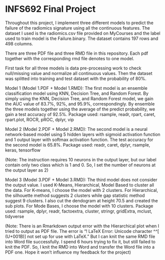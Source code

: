 # INFS692 Final Project
Throughout this project, I implement three different models to predict the failure of the radiomics signature using all the continuous features. The dataset I used is the radiomics.csv file provided on MyCourses and the label used to train model is the Failure.binary. The dataset contains 197 rows and 498 columns.

There are three PDF file and three RMD file in this repository. Each pdf together with the corresponding rmd file denotes to one model. 

First task for all three models is data pre-processing work to check null/missing value and normalize all continuous values. Then the dataset was splitted into training and test dataset with the probability of 80%.

Model 1 (Model 1.PDF + Model 1.RMD): The first model is an ensemble classification model using KNN, Decision Tree, and Random Forest. By simply using the KNN, Decision Tree, and Random Forest model, we gain the AUC value of 83.7%, 92%, and 95.9%, correspondingly. By ensemble the three models together using the average of the predict probability, we gain a test accuracy of 92.5%.
Package used: rsample, readr, rpart, caret, rpart.plot, ROCR, pROC, dplyr, vip

Model 2 (Model 2.PDF + Model 2.RMD): The second model is a neural network-based model using 5 hidden layers with sigmoid activation function and 1 output layer with softmax activation function. The test accuracy for the second model is 65.8%.
Package used: readr, caret, dplyr, rsample, keras, tensorflow

(Note: The instruction requires 10 neurons in the output layer, but our label contain only two class which is 1 and 0. So, I set the number of neurons at the output layer as 2)

Model 3 (Model 3.PDF + Model 3.RMD): The third model does not consider the output value. I used K-Means, Hierarchical, Model Based to cluster all the data. For K-means, I choose the model with 2 clusters. For Hierarchical, the silhouette method suggests 2 clusters while gap statistic method suggest 9 clusters. I also cut the dendogram at height 70.5 and created the sub plots. For Mode Bases, I choose the model with 10 clusters.
Package used: rsample, dplyr, readr, factoextra, cluster, stringr, gridExtra, mclust, tidyverse

(Note: There is an Rmarkdown output error with the Hierarchical plot when I tried to output as PDF file. The error is “! LaTeX Error: Unicode character ^^[ (U+001B)] not set up for use with LaTeX.” But I can knit the same RMD file into Word file successfully. I spend 6 hours trying to fix it, but still failed to knit the PDF. So, I knit the RMD into Word and transfer the Word file into a PDF one. Hope it won’t influence my feedback for the project)
